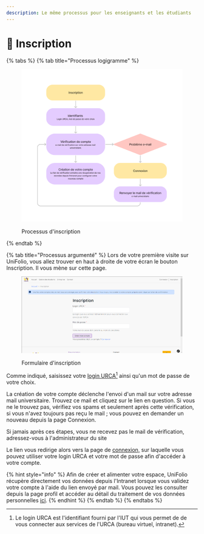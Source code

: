 ```yaml
---
description: Le même processus pour les enseignants et les étudiants
---
```


# 📝 Inscription

{% tabs %}
{% tab title="Processus logigramme" %}
<figure><img src="../.gitbook/assets/UniFolio eval trace (5).png" alt=""><figcaption><p>Processus d'inscription</p></figcaption></figure>
{% endtab %}

{% tab title="Processus argumenté" %}
Lors de votre première visite sur UniFolio, vous allez trouver en haut à droite de votre écran le bouton Inscription. Il vous mène sur cette page.

<div align="left" data-full-width="false">

<figure><img src="../.gitbook/assets/inscription.png" alt=""><figcaption><p>Formulaire d'inscription</p></figcaption></figure>

</div>

Comme indiqué, saisissez votre [login URCA](#user-content-fn-1)[^1] ainsi qu'un mot de passe de votre choix.

La création de votre compte déclenche l'envoi d'un mail sur votre adresse mail universitaire. Trouvez ce mail et cliquez sur le lien en question. Si vous ne le trouvez pas, vérifiez vos spams et seulement après cette vérification, si vous n'avez toujours pas reçu le mail ; vous pouvez en demander un nouveau depuis la page Connexion.

Si jamais après ces étapes, vous ne recevez pas le mail de vérification, adressez-vous à l'administrateur du site

Le lien vous redirige alors vers la page de [connexion,](enseignant/premiere-connexion.md) sur laquelle vous pouvez utiliser votre login URCA et votre mot de passe afin d'accéder à votre compte.

{% hint style="info" %}
Afin de créer et alimenter votre espace, UniFolio récupère directement vos données depuis l'Intranet lorsque vous validez votre compte à l'aide du lien envoyé par mail. Vous pouvez les consulter depuis la page profil et accéder au détail du traitement de vos données personnelles [ici](https://portfolio.iut-troyes.univ-reims.fr/rgpd).
{% endhint %}
{% endtab %}
{% endtabs %}

[^1]: Le login URCA est l'identifiant fourni par l'IUT qui vous permet de de vous connecter aux services de l'URCA (bureau virtuel, intranet).

